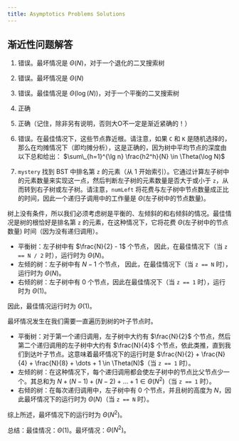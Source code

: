```yaml
---
title: Asymptotics Problems Solutions
---
```


## 渐近性问题解答

1. 错误。最坏情况是 $\Theta(N)$，对于一个退化的二叉搜索树
2. 错误。最坏情况是 $\Theta(N)$
3. 错误。最佳情况是 $\Theta(\log(N))$，对于一个平衡的二叉搜索树
4. 正确
5. 正确（记住，除非另有说明，否则大O不一定是渐近紧确的！）
6. 错误。在最佳情况下，这些节点靠近根。请注意，如果 `C` 和 `K` 是随机选择的，那么在均摊情况下（即均摊分析），这是正确的，因为树中平均节点的深度由以下总和给出：
   $\sum\_{h=1}^{\lg n} \frac{h2^h}{N} \in \Theta(\log N)$

7. `mystery` 找到 BST 中排名第 `z` 的元素（从 1 开始索引）。它通过计算左子树中的元素数量来实现这一点，然后判断左子树的元素数量是否大于或小于 `z`，从而转到右子树或左子树。请注意，`numLeft` 将花费与左子树中节点数量成正比的时间，因此一个递归子调用中的工作量是 $\Theta(\text{左子树中的节点数量})$。

树上没有条件，所以我们必须考虑树是平衡的、左倾斜的和右倾斜的情况。最佳情况是树的根恰好是排名第 `z` 的元素，在这种情况下，它将花费 $\Theta(\text{左子树中的节点数量})$ 时间（因为没有递归调用）。

- 平衡树：左子树中有 $\frac{N}{2} - 1$ 个节点，
  因此，在最佳情况下（当 `z == N / 2` 时），运行时为 $\Theta(N)$。
- 左倾的树：左子树中有 $N - 1$ 个节点，
  因此，在最佳情况下（当 `z == N` 时），运行时为 $\Theta(N)$。
- 右倾的树：左子树中有 $0$ 个节点，因此在最佳情况下（当 `z == 1` 时），运行时为 $\Theta(1)$。

因此，最佳情况运行时为 $\Theta(1)$。

最坏情况发生在我们需要一直遍历到树的叶子节点时。

- 平衡树：对于第一个递归调用，左子树中大约有 $\frac{N}{2}$ 个节点，然后第二个递归调用的左子树中大约有 $\frac{N}{4}$ 个节点，依此类推，直到我们到达叶子节点。这意味着最坏情况下的运行时是 $\frac{N}{2} + \frac{N}{4} + \frac{N}{8} + \dots + 1 \in \Theta(N)$（当 `z == 1` 时）。
- 左倾的树：在这种情况下，每个递归调用都会使左子树中的节点比父节点少一个。其总和为 $N + (N-1) + (N-2) + \dots + 1 \in \Theta(N^2)$（当 `z == 1` 时）。
- 右倾的树：在每次递归调用中，左子树中有 $0$ 个节点，并且树的高度为 $N$，因此最坏情况下的运行时为 $\Theta(N)$（当 `z == N` 时）。

综上所述，最坏情况下的运行时为 $\Theta(N^2)$。

总结：最佳情况：$\Theta(1)$。最坏情况：$\Theta(N^2)$。
